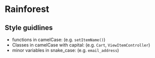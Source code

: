 # Rainforest

## Style guidlines

- functions in camelCase: (e.g. `setItemName()`)
- Classes in camelCase with capital: (e.g. `Cart`, `ViewItemController`)
- minor variables in snake_case:   (e.g. `email_address`)

